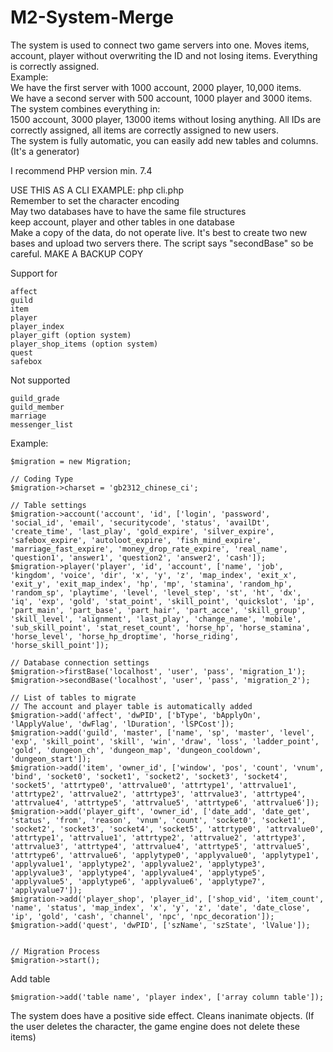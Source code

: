 # M2-System-Merge

The system is used to connect two game servers into one. Moves items, account, player without overwriting the ID and not losing items.   Everything is correctly assigned.  
Example:  
We have the first server with 1000 account, 2000 player, 10,000 items.  
We have a second server with 500 account, 1000 player and 3000 items.  
The system combines everything in:  
1500 account, 3000 player, 13000 items without losing anything. All IDs are correctly assigned, all items are correctly assigned to new users.  
The system is fully automatic, you can easily add new tables and columns. (It's a generator)  

I recommend PHP version min. 7.4

USE THIS AS A CLI EXAMPLE: php cli.php  
Remember to set the character encoding  
May two databases have to have the same file structures  
keep account, player and other tables in one database  
Make a copy of the data, do not operate live. It's best to create two new bases and upload two servers there. The script says "secondBase" so be careful. MAKE A BACKUP COPY  
 
Support for
 ```
 affect
 guild
 item
 player
 player_index
 player_gift (option system)
 player_shop_items (option system)
 quest
 safebox
 ```
Not supported
 ```
 guild_grade
 guild_member
 marriage
 messenger_list
 ```
 
Example:
 ```
 $migration = new Migration;

// Coding Type
$migration->charset = 'gb2312_chinese_ci';

// Table settings
$migration->account('account', 'id', ['login', 'password', 'social_id', 'email', 'securitycode', 'status', 'availDt', 'create_time', 'last_play', 'gold_expire', 'silver_expire', 'safebox_expire', 'autoloot_expire', 'fish_mind_expire', 'marriage_fast_expire', 'money_drop_rate_expire', 'real_name', 'question1', 'answer1', 'question2', 'answer2', 'cash']);
$migration->player('player', 'id', 'account', ['name', 'job', 'kingdom', 'voice', 'dir', 'x', 'y', 'z', 'map_index', 'exit_x', 'exit_y', 'exit_map_index', 'hp', 'mp', 'stamina', 'random_hp', 'random_sp', 'playtime', 'level', 'level_step', 'st', 'ht', 'dx', 'iq', 'exp', 'gold', 'stat_point', 'skill_point', 'quickslot', 'ip', 'part_main', 'part_base', 'part_hair', 'part_acce', 'skill_group', 'skill_level', 'alignment', 'last_play', 'change_name', 'mobile', 'sub_skill_point', 'stat_reset_count', 'horse_hp', 'horse_stamina', 'horse_level', 'horse_hp_droptime', 'horse_riding', 'horse_skill_point']);

// Database connection settings
$migration->firstBase('localhost', 'user', 'pass', 'migration_1');
$migration->secondBase('localhost', 'user', 'pass', 'migration_2');

// List of tables to migrate
// The account and player table is automatically added
$migration->add('affect', 'dwPID', ['bType', 'bApplyOn', 'lApplyValue', 'dwFlag', 'lDuration', 'lSPCost']);
$migration->add('guild', 'master', ['name', 'sp', 'master', 'level', 'exp', 'skill_point', 'skill', 'win', 'draw', 'loss', 'ladder_point', 'gold', 'dungeon_ch', 'dungeon_map', 'dungeon_cooldown', 'dungeon_start']);
$migration->add('item', 'owner_id', ['window', 'pos', 'count', 'vnum', 'bind', 'socket0', 'socket1', 'socket2', 'socket3', 'socket4', 'socket5', 'attrtype0', 'attrvalue0', 'attrtype1', 'attrvalue1', 'attrtype2', 'attrvalue2', 'attrtype3', 'attrvalue3', 'attrtype4', 'attrvalue4', 'attrtype5', 'attrvalue5', 'attrtype6', 'attrvalue6']);
$migration->add('player_gift', 'owner_id', ['date_add', 'date_get', 'status', 'from', 'reason', 'vnum', 'count', 'socket0', 'socket1', 'socket2', 'socket3', 'socket4', 'socket5', 'attrtype0', 'attrvalue0', 'attrtype1', 'attrvalue1', 'attrtype2', 'attrvalue2', 'attrtype3', 'attrvalue3', 'attrtype4', 'attrvalue4', 'attrtype5', 'attrvalue5', 'attrtype6', 'attrvalue6', 'applytype0', 'applyvalue0', 'applytype1', 'applyvalue1', 'applytype2', 'applyvalue2', 'applytype3', 'applyvalue3', 'applytype4', 'applyvalue4', 'applytype5', 'applyvalue5', 'applytype6', 'applyvalue6', 'applytype7', 'applyvalue7']);
$migration->add('player_shop', 'player_id', ['shop_vid', 'item_count', 'name', 'status', 'map_index', 'x', 'y', 'z', 'date', 'date_close', 'ip', 'gold', 'cash', 'channel', 'npc', 'npc_decoration']);
$migration->add('quest', 'dwPID', ['szName', 'szState', 'lValue']);


// Migration Process
$migration->start();
 ```
 
Add table
 ```
 $migration->add('table name', 'player index', ['array column table']);
 ```
 The system does have a positive side effect. Cleans inanimate objects. (If the user deletes the character, the game engine does not delete these items)
